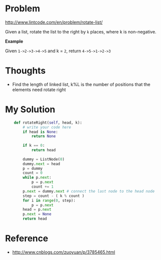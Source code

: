 # Problem

http://www.lintcode.com/en/problem/rotate-list/

Given a list, rotate the list to the right by ```k``` places, where k is non-negative.

**Example**

Given ```1->2->3->4->5``` and k = ```2```, return ```4->5->1->2->3```

# Thoughts

- Find the length of linked list, k%L is the number of positions that the elements need rotate right

# My Solution

```python
    def rotateRight(self, head, k):
        # write your code here
        if head is None:
            return None
            
        if k == 0:
            return head
        
        dummy = ListNode(0)
        dummy.next = head
        p = dummy
        count = 0
        while p.next:
            p = p.next
            count += 1
        p.next = dummy.next # connect the last node to the head node
        step = count - ( k % count )
        for i in range(0, step):
            p = p.next
        head = p.next
        p.next = None
        return head
```

# Reference

- http://www.cnblogs.com/zuoyuan/p/3785465.html

